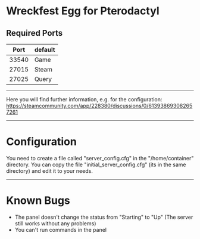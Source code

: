 # Wreckfest Egg for Pterodactyl
## Required Ports
|Port|default|
|----|-------|
|33540|Game|
|27015|Steam|
|27025|Query|

---------------------

Here you will find further information, e.g. for the configuration: https://steamcommunity.com/app/228380/discussions/0/613938693082657261

--------
# Configuration
You need to create a file called "server_config.cfg" in the "/home/container" directory. You can copy the file "initial_server_config.cfg" (its in the same directory) and edit it to your needs.

-------------
# Known Bugs
- The panel doesn't change the status from "Starting" to "Up" (The server still works without any problems)
- You can't run commands in the panel